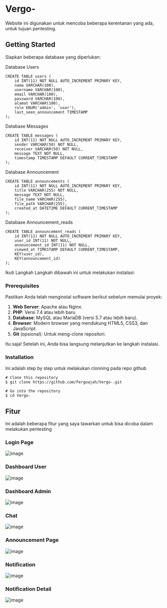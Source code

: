 # Vergo-

Website ini digunakan untuk mencoba beberapa kerentanan yang ada, untuk tujuan pentesting.
## Getting Started
Siapkan beberapa database yang diperlukan:

Database Users
```
CREATE TABLE users (
    id INT(11) NOT NULL AUTO_INCREMENT PRIMARY KEY,
    nama VARCHAR(100),
    username VARCHAR(100),
    email VARCHAR(100),
    password VARCHAR(100),
    alamat VARCHAR(100),
    role ENUM('admin', 'user'),
    last_seen_announcement TIMESTAMP
);
```

Database Messages
```
CREATE TABLE messages (
    id INT(11) NOT NULL AUTO_INCREMENT PRIMARY KEY,
    sender VARCHAR(50) NOT NULL,
    receiver VARCHAR(50) NOT NULL,
    message TEXT NOT NULL,
    timestamp TIMESTAMP DEFAULT CURRENT_TIMESTAMP
);
```

Database Announcement
```
CREATE TABLE announcements (
    id INT(11) NOT NULL AUTO_INCREMENT PRIMARY KEY,
    title VARCHAR(255) NOT NULL,
    message TEXT NOT NULL,
    file_name VARCHAR(255),
    file_path VARCHAR(255),
    created_at DATETIME DEFAULT CURRENT_TIMESTAMP
);
```

Database Announcement_reads
```
CREATE TABLE announcement_reads (
    id INT(11) NOT NULL AUTO_INCREMENT PRIMARY KEY,
    user_id INT(11) NOT NULL,
    announcement_id INT(11) NOT NULL,
    viewed_at TIMESTAMP DEFAULT CURRENT_TIMESTAMP,
    KEY(user_id),
    KEY(announcement_id)
);
```


Ikuti Langkah Langkah dibawah ini untuk melakukan instalasi:

### Prerequisites

Pastikan Anda telah menginstal software berikut sebelum memulai proyek:

1. **Web Server**: Apache atau Nginx.  
2. **PHP**: Versi 7.4 atau lebih baru
3. **Database**: MySQL atau MariaDB (versi 5.7 atau lebih baru).  
4. **Browser**: Modern browser yang mendukung HTML5, CSS3, dan JavaScript.  
5. **Git** (opsional): Untuk meng-clone repositori.  

Itu saja! Setelah ini, Anda bisa langsung melanjutkan ke langkah instalasi.


### Installation

Ini adalah step by step untuk melakukan clonning pada repo github

```
# Clone this repository
$ git clone https://github.com/Fergoajah/Vergo-.git

# Go into the repository
$ cd Vergo-
```

## Fitur
Ini adalah beberapa fitur yang saya tawarkan untuk bisa dicoba dalam melakukan pentesting

### Login Page
![image](https://github.com/user-attachments/assets/7b5cfb93-668b-4682-a852-c619ba64f8e0)

### Dashboard User
![image](https://github.com/user-attachments/assets/0073e92a-8361-4e7c-8d71-b99878404297)

### Dashboard Admin
![image](https://github.com/user-attachments/assets/f45da4ad-76ab-4703-86e6-f70cae37b352)

### Chat
![image](https://github.com/user-attachments/assets/cae40d41-06a5-4f47-931c-3a7fd9a4f8e3)

### Announcement Page
![image](https://github.com/user-attachments/assets/2caa9535-6b01-4b1c-a127-a4e98ffb68f9)

### Notification
![image](https://github.com/user-attachments/assets/4f9d7342-1b3d-4388-b87d-0f9cc3408d62)

### Notification Detail
![image](https://github.com/user-attachments/assets/4833a697-669f-4110-bfbd-0138f7c7a43c)




